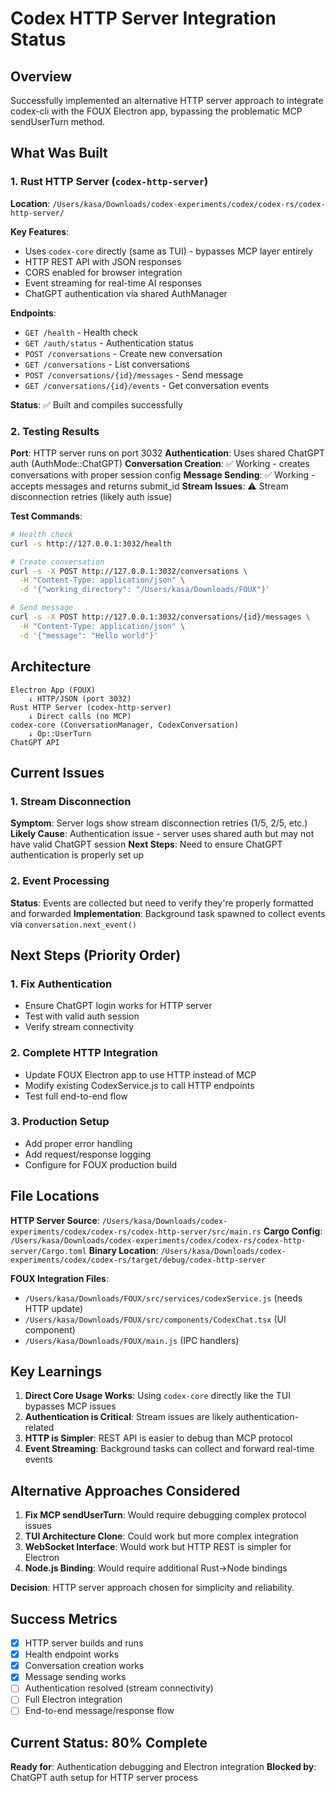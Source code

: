 # Codex HTTP Server Integration Status

## Overview
Successfully implemented an alternative HTTP server approach to integrate codex-cli with the FOUX Electron app, bypassing the problematic MCP sendUserTurn method.

## What Was Built

### 1. Rust HTTP Server (`codex-http-server`)
**Location**: `/Users/kasa/Downloads/codex-experiments/codex/codex-rs/codex-http-server/`

**Key Features**:
- Uses `codex-core` directly (same as TUI) - bypasses MCP layer entirely
- HTTP REST API with JSON responses
- CORS enabled for browser integration
- Event streaming for real-time AI responses
- ChatGPT authentication via shared AuthManager

**Endpoints**:
- `GET /health` - Health check
- `GET /auth/status` - Authentication status
- `POST /conversations` - Create new conversation
- `GET /conversations` - List conversations
- `POST /conversations/{id}/messages` - Send message
- `GET /conversations/{id}/events` - Get conversation events

**Status**: ✅ Built and compiles successfully

### 2. Testing Results
**Port**: HTTP server runs on port 3032
**Authentication**: Uses shared ChatGPT auth (AuthMode::ChatGPT)
**Conversation Creation**: ✅ Working - creates conversations with proper session config
**Message Sending**: ✅ Working - accepts messages and returns submit_id
**Stream Issues**: ⚠️  Stream disconnection retries (likely auth issue)

**Test Commands**:
```bash
# Health check
curl -s http://127.0.0.1:3032/health

# Create conversation
curl -s -X POST http://127.0.0.1:3032/conversations \
  -H "Content-Type: application/json" \
  -d '{"working_directory": "/Users/kasa/Downloads/FOUX"}'

# Send message  
curl -s -X POST http://127.0.0.1:3032/conversations/{id}/messages \
  -H "Content-Type: application/json" \
  -d '{"message": "Hello world"}'
```

## Architecture

```
Electron App (FOUX) 
    ↓ HTTP/JSON (port 3032)
Rust HTTP Server (codex-http-server)
    ↓ Direct calls (no MCP)
codex-core (ConversationManager, CodexConversation)
    ↓ Op::UserTurn
ChatGPT API
```

## Current Issues

### 1. Stream Disconnection
**Symptom**: Server logs show stream disconnection retries (1/5, 2/5, etc.)
**Likely Cause**: Authentication issue - server uses shared auth but may not have valid ChatGPT session
**Next Steps**: Need to ensure ChatGPT authentication is properly set up

### 2. Event Processing  
**Status**: Events are collected but need to verify they're properly formatted and forwarded
**Implementation**: Background task spawned to collect events via `conversation.next_event()`

## Next Steps (Priority Order)

### 1. Fix Authentication
- Ensure ChatGPT login works for HTTP server
- Test with valid auth session
- Verify stream connectivity

### 2. Complete HTTP Integration
- Update FOUX Electron app to use HTTP instead of MCP
- Modify existing CodexService.js to call HTTP endpoints
- Test full end-to-end flow

### 3. Production Setup
- Add proper error handling
- Add request/response logging  
- Configure for FOUX production build

## File Locations

**HTTP Server Source**: `/Users/kasa/Downloads/codex-experiments/codex/codex-rs/codex-http-server/src/main.rs`
**Cargo Config**: `/Users/kasa/Downloads/codex-experiments/codex/codex-rs/codex-http-server/Cargo.toml`
**Binary Location**: `/Users/kasa/Downloads/codex-experiments/codex/codex-rs/target/debug/codex-http-server`

**FOUX Integration Files**:
- `/Users/kasa/Downloads/FOUX/src/services/codexService.js` (needs HTTP update)
- `/Users/kasa/Downloads/FOUX/src/components/CodexChat.tsx` (UI component)
- `/Users/kasa/Downloads/FOUX/main.js` (IPC handlers)

## Key Learnings

1. **Direct Core Usage Works**: Using `codex-core` directly like the TUI bypasses MCP issues
2. **Authentication is Critical**: Stream issues are likely authentication-related
3. **HTTP is Simpler**: REST API is easier to debug than MCP protocol
4. **Event Streaming**: Background tasks can collect and forward real-time events

## Alternative Approaches Considered

1. **Fix MCP sendUserTurn**: Would require debugging complex protocol issues
2. **TUI Architecture Clone**: Could work but more complex integration  
3. **WebSocket Interface**: Would work but HTTP REST is simpler for Electron
4. **Node.js Binding**: Would require additional Rust->Node bindings

**Decision**: HTTP server approach chosen for simplicity and reliability.

## Success Metrics

- [x] HTTP server builds and runs
- [x] Health endpoint works  
- [x] Conversation creation works
- [x] Message sending works
- [ ] Authentication resolved (stream connectivity)
- [ ] Full Electron integration 
- [ ] End-to-end message/response flow

## Current Status: 80% Complete
**Ready for**: Authentication debugging and Electron integration
**Blocked by**: ChatGPT auth setup for HTTP server process